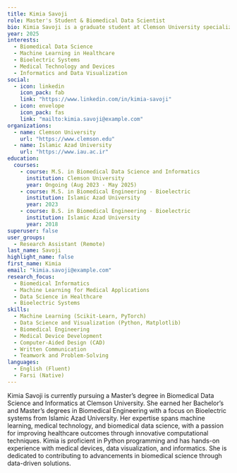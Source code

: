 ```yaml
---
title: Kimia Savoji
role: Master's Student & Biomedical Data Scientist
bio: Kimia Savoji is a graduate student at Clemson University specializing in Biomedical Data Science and Informatics. With a strong background in biomedical engineering and bioelectric systems, she leverages her skills in machine learning, data science, and medical technology to solve complex healthcare challenges.
year: 2025
interests:
  - Biomedical Data Science
  - Machine Learning in Healthcare
  - Bioelectric Systems
  - Medical Technology and Devices
  - Informatics and Data Visualization
social:
  - icon: linkedin
    icon_pack: fab
    link: "https://www.linkedin.com/in/kimia-savoji"
  - icon: envelope
    icon_pack: fas
    link: "mailto:kimia.savoji@example.com"
organizations:
  - name: Clemson University
    url: "https://www.clemson.edu"
  - name: Islamic Azad University
    url: "https://www.iau.ac.ir"
education:
  courses:
    - course: M.S. in Biomedical Data Science and Informatics
      institution: Clemson University
      year: Ongoing (Aug 2023 - May 2025)
    - course: M.S. in Biomedical Engineering - Bioelectric
      institution: Islamic Azad University
      year: 2023
    - course: B.S. in Biomedical Engineering - Bioelectric
      institution: Islamic Azad University
      year: 2018
superuser: false
user_groups:
  - Research Assistant (Remote)
last_name: Savoji
highlight_name: false
first_name: Kimia
email: "kimia.savoji@example.com"
research_focus:
  - Biomedical Informatics
  - Machine Learning for Medical Applications
  - Data Science in Healthcare
  - Bioelectric Systems
skills:
  - Machine Learning (Scikit-Learn, PyTorch)
  - Data Science and Visualization (Python, Matplotlib)
  - Biomedical Engineering
  - Medical Device Development
  - Computer-Aided Design (CAD)
  - Written Communication
  - Teamwork and Problem-Solving
languages:
  - English (Fluent)
  - Farsi (Native)
---
```


Kimia Savoji is currently pursuing a Master’s degree in Biomedical Data Science and Informatics at Clemson University. She earned her Bachelor’s and Master’s degrees in Biomedical Engineering with a focus on Bioelectric systems from Islamic Azad University. Her expertise spans machine learning, medical technology, and biomedical data science, with a passion for improving healthcare outcomes through innovative computational techniques. Kimia is proficient in Python programming and has hands-on experience with medical devices, data visualization, and informatics. She is dedicated to contributing to advancements in biomedical science through data-driven solutions.
